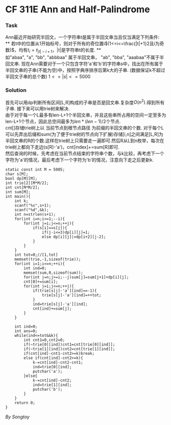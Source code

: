 # CF 311E Ann and Half-Palindrome
### Task
Ann最近开始研究半回文，一个字符串t是属于半回文串当且仅当满足下列条件:  
** 若t中的位置从1开始标号，则对于所有的奇位置i$(1<=i<=\frac{|t|+1}2且i为奇数)$，均有$t_i=t_{|t|-i+1}$，|t|是字符串t的长度. **  
如"abaa", "a", "bb", "abbbaa" 属于半回文串， "ab", "bba", "aaabaa"不属于半回文串.
现在Ann需要对于一个只包含字符'a'和'b'的字符串s中，找出在所有属于半回文串的子串(不能为空)中，按照字典序排序后第k大的子串.  (数据保证k不超过半回文子串的总个数)
$1<=|s|<=5000$
### Solution
首先可以用dp判断所有区间[L,R]构成的子串是否是回文串.复杂度$O(n^2)$.得到所有子串.
接下来可以用trie树来解决.  
由于对于每一个L最多有len-L+1个半回文串，并且这些串所占用的空间一定至多为len-L+1个节点，因此总空间最多为$len*(len-1)/2$个节点.  
cnt[]存储trie树上以 当前节点到根节点路径 为前缀的半回文串的个数.
对于每个L可以先弄出后缀和sum(为了便于trie树的节点向下扩展)存储[i,n]之间满足[L,R]为半回文串的R的个数.这样在trie树上只需要走一遍即可.然后R从L到n枚举，每次在trie树上都向下走边(s[R]-'a')，cnt[index]+=sum[R]即可.  
然后查询的时候，先考虑在当前节点结束的字符串个数，与k比较，再考虑下一个字符为'a'的情况，最后考虑下一个字符为'b'的情况，注意向下走之后更新k.
````
static const int M = 5005;
char s[M];
bool dp[M][M];
int trie[2][M*M/2];
int cnt[M*M/2];
int sum[M];
int main(){
	int k;
	scanf("%s",s+1);
	scanf("%d",&k);
	int n=strlen(s+1);
	for(int i=n;i>=1;--i){
		for(int j=i;j<=n;++j){
			if(s[i]==s[j]){
				if(j-i<=3)dp[i][j]=1;
				else dp[i][j]|=dp[i+2][j-2];
			}
		}
	}
	int tot=0;//[1,tot]
	memset(trie,-1,sizeof(trie));
	for(int i=1;i<=n;++i){
		int ind=0;
		memset(sum,0,sizeof(sum));
		for(int j=n;j>=i;--j)sum[j]=sum[j+1]+dp[i][j];
		cnt[0]+=sum[i];
		for(int j=i;j<=n;++j){
			if(trie[s[j]-'a'][ind]==-1){
				trie[s[j]-'a'][ind]=++tot;
			}
			ind=trie[s[j]-'a'][ind];
			cnt[ind]+=sum[j];
		}
	}
	
	int ind=0;
	int ans=0;
	while(ind<=tot&&k){
		int cnt1=0,cnt2=0;
		if(~trie[0][ind])cnt1=cnt[trie[0][ind]];
		if(~trie[1][ind])cnt2=cnt[trie[1][ind]];
		if(cnt[ind]-cnt1-cnt2>=k)break;
		else if(cnt[ind]-cnt2>=k){
			k-=cnt[ind]-cnt2-cnt1;
			ind=trie[0][ind];
			putchar('a');
		}else{
			k-=cnt[ind]-cnt2;
			ind=trie[1][ind];
			putchar('b');
		}
	}
	return 0;
}	
````
$By\ Songtoy$